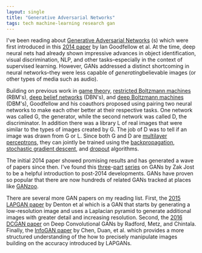 ```yaml
---
layout: single
title: "Generative Adversarial Networks"
tags: tech machine-learning research gan
---
```


I've been reading about [Generative Adversarial Networks](https://en.wikipedia.org/wiki/Generative_adversarial_network) (s) which were first introduced in this [2014 paper](https://arxiv.org/abs/1406.2661) by Ian Goodfellow et al. At the time, deep neural nets had already shown impressive advances in object identification, visual discrimination, NLP, and other tasks–especially in the context of supervised learning. However, GANs addressed a distinct shortcoming in neural networks–they were less capable of *generating*believable images (or other types of media such as audio).

Building on previous work in [game theory](https://en.wikipedia.org/wiki/Minimax), [restricted Boltzmann machines](https://en.wikipedia.org/wiki/Restricted_Boltzmann_machine) (RBM's), [deep belief networks](https://en.wikipedia.org/wiki/Deep_belief_network) (DBN's), and [deep Boltzmann machines](https://en.wikipedia.org/wiki/Boltzmann_machine#Deep_Boltzmann_machine) (DBM's), Goodfellow and his coauthors proposed using pairing two neural networks to make each other better at their respective tasks. One network was called G, the generator, while the second network was called D, the discriminator. In addition there was a library L of real images that were similar to the types of images created by G. The job of D was to tell if an image was drawn from G or L. Since both G and D are [multilayer perceptrons](https://en.wikipedia.org/wiki/Multilayer_perceptron), they can jointly be trained using the [backpropagation](https://en.wikipedia.org/wiki/Backpropagation), [stochastic gradient descent](https://en.wikipedia.org/wiki/Stochastic_gradient_descent), and [dropout](http://jmlr.org/papers/volume15/srivastava14a/srivastava14a.pdf) algorithms.

The initial 2014 paper showed promising results and has generated a wave of papers since then. I've found this [three](https://www.kdnuggets.com/2017/11/overview-gans-generative-adversarial-networks-part1.html)-[part](https://www.kdnuggets.com/2017/11/generative-adversarial-networks-part2.html) [series](https://www.kdnuggets.com/2017/11/infogan-generative-adversarial-networks-part3.html) on GANs by Zak Jost to be a helpful introduction to post-2014 developments. GANs have proven so popular that there are now hundreds of related GANs tracked at places like [GANzoo](https://github.com/hindupuravinash/the-gan-zoo).

There are several more GAN papers on my reading list. First, the [2015 LAPGAN paper](https://arxiv.org/abs/1506.05751) by Denton et al which is a GAN that starts by generating a low-resolution image and uses a Laplacian pyramid to generate additional images with greater detail and increasing resolution. Second, the [2016 DCGAN paper](https://arxiv.org/abs/1511.06434) on Deep Convolutional GANs by Radford, Metz, and Chintala. Finally, the [InfoGAN paper](https://arxiv.org/abs/1606.03657) by Chen, Duan, et al. which provides a more structured understanding of the how to precisely manipulate images building on the accuracy introduced by LAPGANs.